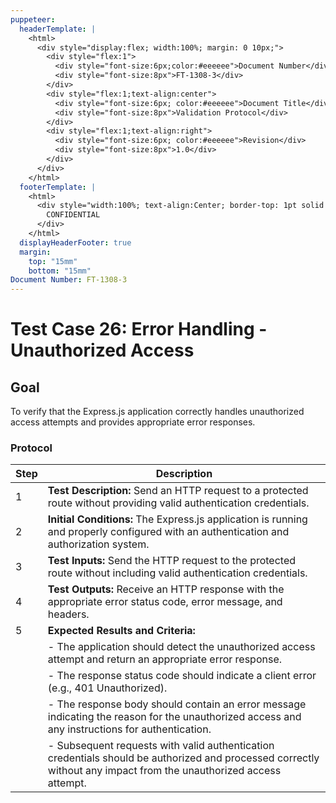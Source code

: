 ```yaml
---
puppeteer:
  headerTemplate: |
    <html>
      <div style="display:flex; width:100%; margin: 0 10px;">
        <div style="flex:1">
          <div style="font-size:6px;color:#eeeeee">Document Number</div>
          <div style="font-size:8px">FT-1308-3</div>
        </div>
        <div style="flex:1;text-align:center">
          <div style="font-size:6px; color:#eeeeee">Document Title</div>
          <div style="font-size:8px">Validation Protocol</div>
        </div>
        <div style="flex:1;text-align:right">
          <div style="font-size:6px; color:#eeeeee">Revision</div>
          <div style="font-size:8px">1.0</div>
        </div>
      </div>
    </html>
  footerTemplate: |
    <html>
      <div style="width:100%; text-align:Center; border-top: 1pt solid #eeeeee; margin: 0 20px -10px 0; font-size: 8pt; color: #000000">
        CONFIDENTIAL
      </div>
    </html>
  displayHeaderFooter: true
  margin:
    top: "15mm"
    bottom: "15mm"
Document Number: FT-1308-3
---
```


# Test Case 26: Error Handling - Unauthorized Access

## Goal

To verify that the Express.js application correctly handles unauthorized access attempts and provides appropriate error responses.

### Protocol

| Step | Description                                                  |
|------|--------------------------------------------------------------|
| 1    | **Test Description:** Send an HTTP request to a protected route without providing valid authentication credentials. |
| 2    | **Initial Conditions:** The Express.js application is running and properly configured with an authentication and authorization system. |
| 3    | **Test Inputs:** Send the HTTP request to the protected route without including valid authentication credentials. |
| 4    | **Test Outputs:** Receive an HTTP response with the appropriate error status code, error message, and headers. |
| 5    | **Expected Results and Criteria:**                                 |
|      | - The application should detect the unauthorized access attempt and return an appropriate error response. |
|      | - The response status code should indicate a client error (e.g., 401 Unauthorized). |
|      | - The response body should contain an error message indicating the reason for the unauthorized access and any instructions for authentication. |
|      | - Subsequent requests with valid authentication credentials should be authorized and processed correctly without any impact from the unauthorized access attempt. |
